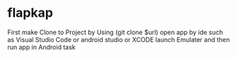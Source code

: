 # flapkap
First make Clone to Project by Using (git clone $url)
open app by ide such as Visual Studio Code or android studio  or XCODE
launch Emulater and then run app in Android 
task
